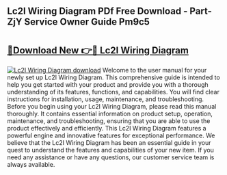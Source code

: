 ## Lc2I Wiring Diagram PDf Free Download - Part-ZjY Service Owner Guide Pm9c5

# <h2><a href="http://dfpemhu.blite.top/?on=Lc2I+Wiring+Diagram">🔗Download New 👉🔴 Lc2I Wiring Diagram</a></h2>

[![Lc2I Wiring Diagram download](https://i.imgur.com/lujVjoI.png)](http://dfpemhu.blite.top/?on=Lc2I+Wiring+Diagram)
Welcome to the user manual for your newly set up Lc2I Wiring Diagram. This comprehensive guide is intended to help you get started with your product and provide you with a thorough understanding of its features, functions, and capabilities. You will find clear instructions for installation, usage, maintenance, and troubleshooting. Before you begin using your Lc2I Wiring Diagram, please read this manual thoroughly. It contains essential information on product setup, operation, maintenance, and troubleshooting, ensuring that you are able to use the product effectively and efficiently. This Lc2I Wiring Diagram features a powerful engine and innovative features for exceptional performance. We believe that the Lc2I Wiring Diagram has been an essential guide in your quest to understand the features and capabilities of your new item. If you need any assistance or have any questions, our customer service team is always available.
